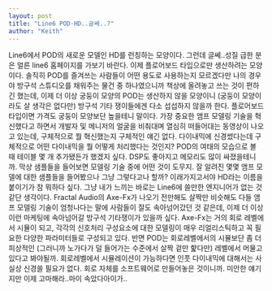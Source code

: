 ```yaml
---
layout: post
title: "Line6 POD-HD..글쎄..?"
author: "Keith"
---
```


Line6에서 POD의 새로운 모델인 HD를 런칭하는 모양이다. 
그런데 글쎄..성질 급한 분은 얼른 line6 홈페이지를 가보기 바란다.
이제 플로어보드 타입으로만 생산하려는 모양이다. 
솔직히 POD를 즐겨쓰는 사람들이 어떤 용도로 사용하는지 모르겠다만 나의 경우야 방구석 스튜디오를 채워주는 물건 중 하나였으니까 책상에 올려놓고 쓰는 것이 편하긴 했는데, 이제 더 이상 궁둥이 모양의 POD는 생산하지 않을 모양이니 (궁둥이 모양이라도 살 생각은 없다만) 방구석 기타 쟁이들에겐 다소 섭섭하지 않을까 한다. 플로어보드 타입이면 가격도 궁둥이 모양보단 높을테니 말이다.
가장 중요한 앰프 모델링 기술을 혁신했다고 하면서 개발자 및 메니저의 얼굴을 비춰대며 열심히 떠들어대는 동영상이 나오고 있는데, 구체적으로 뭘 혁신했는지 구체적인 얘긴 없다. 다이내믹에 신경썼다는데 구체적으로 어떤 다이내믹을 뭘 어떻게 처리했다는 것인지? POD의 여태의 모습으로 볼 때 테이블 몇 개 추가됐든가 했겠지 싶다. DSP도 좋아지고 메모리도 많이 싸졌을테니까. 막상 샘플들을 들어보면 모델링 기술 중에 어떤 것이 도무지. 잘 알려진 몇몇 앰프 모델에 대한 샘플들을 들어봤으나 그냥 그렇다고나 할까? 이래가지고서야 HD라는 이름을 붙이기가 참 뭐하다 싶다. 
그냥 내가 느끼는 바로는 Line6에 쓸만한 엔지니어가 없는 것 같단 생각이다. Fractal Audio의 Axe-Fx가 나오기 전만해도 살짝만 비슷해도 다들 앰프 모델링 기술이 엄청나다는 말에 사람들이 잘도 속아넘어갔던 것 같은데, 이제 더 이상 이런 마케팅에 속아넘어갈 방구석 기타쟁이가 있을까 싶다. 
Axe-Fx는 거의 회로 레벨에서 시뮬이 되고, 각각의 신호처리 구성요소에 대한 모델링이 매우 리얼리스틱하고 꼭 필요한 다양한 파라미터들로 구성되고 있다. 반면 POD는 회로레벨에서의 시뮬보단 좀 더 피상적인 (그러니까 노가다가 덜 들어가는 수준에서 살짝 겉만 핥다만) 레벨에서 머물고 있다고 봐야될까. 회로레벨에서 시뮬레이션이 가능하다면 인풋 다이내믹에 대해서는 사실상 신경쓸 필요가 없다. 회로 자체를 소프트웨어로 만들어놓은 것이니까.
미안한 얘기지만 이제 고마해라..마이 속았다아이가..

